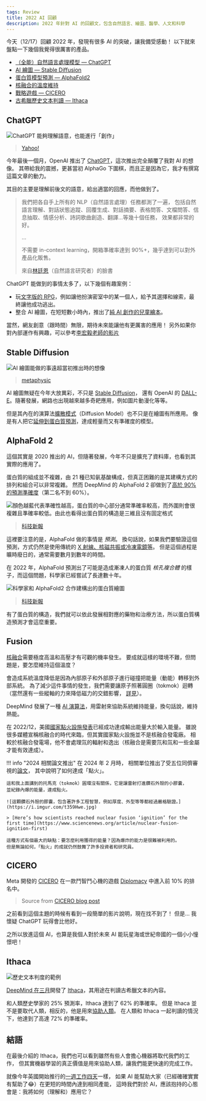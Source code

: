 ```yaml
---
tags: Review
title: 2022 AI 回顧
description: 2022 年針對 AI 的回顧文，包含自然語言、繪圖、醫學、人文和科學
---
```


今天（12/17）回顧 2022 年，發現有很多 AI 的突破，讓我備受感動！
以下就來盤點一下幾個我覺得很厲害的產品。

- [（全能）自然語言處理模型 — ChatGPT](#chatgpt)
- [AI 繪圖 — Stable Diffusion](#stable-diffusion)
- [蛋白質模型預測 — AlphaFold2](#alphafold-2)
- [核融合的溫度維持](#fusion)
- [戰略遊戲 — CICERO](#cicero)
- [古希臘歷史文本判讀 — Ithaca](#ithaca)

## ChatGPT

![ChatGPT 能夠理解語意，也能進行「創作」][chat-image]

> [Yahoo!][chat-image-src]

今年最後一個月，OpenAI 推出了 [ChatGPT][chat-ui]，這次推出完全顛覆了我對 AI 的想像。
其帶給我的震撼，更甚當初 AlphaGo 下圍棋，而且正是因為它，我才有撰寫這篇文章的動力。

其目的主要是理解前後文的語意，給出適當的回應，而他做到了。

> 我們把各自手上所有的 NLP（自然語言處理）任務都測了一遍，
> 包括自然語言理解、對話狀態追蹤、回覆生成、對話摘要、表格問答、文檔問答、信息抽取、情感分析、詩詞歌曲創造、翻譯...等幾十個任務，
> 效果都非常的好。
>
> ...
>
> 不需要 in-context learning，開箱準確率達到 90%+，幾乎達到可以對外產品化販售。
>
> 來自[林廷恩](https://tnlin.github.io/)（自然語言研究者）的臉書

ChatGPT 能做到的事情太多了，以下幾個有趣案例：

- 玩[文字版的 RPG][chat-rpg]，例如讓他扮演密室中的某一個人，給予其選擇和線索，最終讓他成功逃出。
- 整合 AI 繪圖，在短短數小時內，推出了[純 AI 創作的兒童繪本][chat-book]。

當然，網友創意（跟時間）無限，期待未來能讓他有更厲害的應用！
另外如果你對內部運作有興趣，可以參考[李宏毅老師的影片][chat-video]

## Stable Diffusion

![AI 繪圖能做的事遠超當初推出時的想像][draw-image]

> [metaphysic][draw-image-src]

AI 繪圖無疑在今年大放異彩，不只是 [Stable Diffusion][draw-stablef]，
還有 OpenAI 的 [DALL-E][draw-dalle]。隨著發展，網路也出現越來越多奇耙應用，例如圖片動漫化等等。

但是其內在的演算法[擴散模式][draw-explain]（Diffusion Model）也不只是在繪圖有所應用。
像是有人把它[延伸到蛋白質預測][draw-protein]，達成輕量而又有準確度的模型。

## AlphaFold 2

這個其實是 2020 推出的 AI，但隨著發展，今年不只是擴充了資料庫，也看到其實際的應用了。

蛋白質的組成並不複雜，由 21 種已知氨基酸構成，但真正困難的是其建構方式的排列和組合可以非常複雜。
然而 DeepMind 的 AlphaFold 2 卻做到了[高於 90% 的預測準確度][alphafold-deepmind]（第二名不到 60%）。

![顏色越藍代表準確性越高，蛋白質的中心部分通常準確率較高，而外圍則會很複雜且準確率較低。由此也看得出蛋白質的構造是三維且沒有固定格式][alphafold-i-base]

> [科技新報][alphafold-tecnews]

這裡要注意的是，AlphaFold 做的事情是 *預測*。
換句話說，如果我們要驗證這個預測，方式仍然是使用傳統的 [X 射線、核磁共振或冷凍電鏡等][alphafold-comment]。
但是這個過程是曠時廢日的，通常需要數月到數年的時間。

在 2022 年，AlphaFold 預測出了可能是造成漸凍人的蛋白質 *核孔複合體* 的樣子，而這個問題，科學家已經嘗試了長達數十年。

![科學家和 AlphaFold2 合作建構出的蛋白質繪圖][alphafold-i-app]

> [科技新報][alphafold-cytoplasmic]

有了蛋白質的構造，我們就可以依此發展相對應的藥物和治療方法，所以蛋白質構造預測才會這麼重要。

## Fusion

[核融合](../feedback/future-of-fusion-energy/index.md)需要極度高溫和高壓才有可觀的機率發生。
要成就這樣的環境不難，但問題是，要怎麼維持這個溫度？

會造成系統溫度降低是因為內部原子和外部原子進行碰撞把能量（動能）轉移到外部系統。
為了減少這件事情的發生，我們需要讓原子照著圓圈（tokmok）迴轉（當然還有一些縱軸的力來降低磁力的交錯影響，
[詳見](../feedback/future-of-fusion-energy/fusion.md)）。

DeepMind 發展了一種 [AI 演算法][fusion-wired]，用雷射來協助系統維持能量，換句話說，維持熱能。

在 2022/12，美國[國家點火設施發表][fusion-pts]已經成功達成輸出能量大於輸入能量。
雖說很多媒體宣稱核融合的時代來臨，但其實國家點火設施並不是核融合發電廠。
相較於核融合發電場，他不會處理氚的輻射和逸出（核融合是需要氘和氚和一些金屬才能有效達成）。

!!! info "2024 相關論文推出"
    在 2024 年 2 月時，
    相關單位推出了受五位同儕審視的[論文](https://journals.aps.org/prl/abstract/10.1103/PhysRevLett.132.065102)，
    其中說明了如何達成「點火」。

    這和我上面講到的托馬克（tokmok）圓環沒有關係，它是讓雷射打進鑽石外殼的小膠囊，
    並紀錄內爆的能量，達成點火。

    ![這顆鑽石外殼的膠囊，包含著許多工程智慧，例如厚度、外型等等都經過嚴格驗證。](https://i.imgur.com/t359Hwe.jpg)

    > [Here’s how scientists reached nuclear fusion ‘ignition’ for the first time](https://www.sciencenews.org/article/nuclear-fusion-ignition-first)

    這種方式有個最大的缺點：要怎麼利用獲得的能量？因為爆炸的能力是很難被利用的。
    但是無論如何，「點火」的成就仍然鼓舞了許多投資者和研究員。

## CICERO

Meta 開發的 [CICERO][cicero-github] 在一款鬥智鬥心機的遊戲 [Diplomacy][cicero-game] 中進入前 10% 的排名中。

> Source from [CICERO blog post][cicero-fb]

之前看到這個主題的時候有看到一段簡單的影片說明，現在找不到了！
但是... 我懷疑 ChatGPT 玩得會比他好。

之所以放進這個 AI，也算是我個人對於未來 AI 能玩星海或世紀帝國的一個小小憧憬吧！

## Ithaca

![歷史文本判度的範例][ithaca-image]

[DeepMind 在三月][ithaca-deepmind]開發了 [Ithaca][ithaca-github]，其用途在判讀古希臘文本的內容。

和人類歷史學家的 25% 預測率，Ithaca 達到了 62% 的準確率。
但是 Ithaca 並不是要取代人類，相反的，他是用來[協助人類][ithaca-tecnews]。
在人類和 Ithaca 一起判讀的情況下，他達到了高達 72% 的準確率。

## 結語

在最後介紹的 Ithaca，我們也可以看到雖然有些人會擔心機器將取代我們的工作，
但其實機器學習的真正價值是用來協助人類，讓我們能更快速的完成工作。

就像今年英國開始推行的[一週工作四天](https://www.thenewslens.com/article/173604)一樣，
如果 AI 能幫助大家（已經確確實實有幫助了😂）在更短的時間內達到相同產能，
這時我們對於 AI，應該抱持的心態會是：我將如何（理解和）應用它？

[chat-ui]: http://chat.openai.com
[chat-image]: https://i.imgur.com/c00bejH.png
[chat-image-src]: https://tw.news.yahoo.com/chat-gpt機器人實測-講中文也懂-034423374.html
[chat-rpg]: https://forum.gamer.com.tw/C.php?bsn=60076&snA=7483464
[chat-book]: https://www.techbang.com/posts/102430-chatgpt-dalle-2-books
[chat-video]: https://youtu.be/e0aKI2GGZNg
[draw-image]: https://i.imgur.com/fck7kM6.png
[draw-image-src]: https://metaphysic.ai/stable-diffusion-is-video-coming-soon/
[draw-stablef]: https://stability.ai/
[draw-dalle]: https://openai.com/dall-e-2/
[draw-explain]: https://www.ycc.idv.tw/diffusion-model.html
[draw-protein]: https://www.techbang.com/posts/102461-aigc-biologists-proteins
[alphafold-tecnews]: https://technews.tw/2022/08/03/deepmind-alphafold/
[alphafold-deepmind]: https://deepmind.com/blog/article/putting-the-power-of-alphafold-into-the-worlds-hands
[alphafold-github]: https://github.com/deepmind/alphafold
[alphafold-cytoplasmic]: https://technews.tw/2022/08/03/deepmind-alphafold/
[alphafold-comment]: https://www.chemistryworld.com/opinion/why-alphafold-wont-revolutionise-drug-discovery/4016051.article
[alphafold-i-base]: https://i.imgur.com/hUh1Yxn.png
[alphafold-i-app]: https://i.imgur.com/gEsBawJ.png
[fusion-wired]: https://www.wired.com/story/deepmind-ai-nuclear-fusion/
[fusion-pts]: https://news.pts.org.tw/article/614363
[ithaca-github]: https://github.com/deepmind/ithaca
[ithaca-deepmind]: https://www.deepmind.com/blog/predicting-the-past-with-ithaca
[ithaca-tecnews]: https://technews.tw/2022/04/11/deepmind-interdisciplinary-ai/
[ithaca-image]: https://i.imgur.com/SPwrwUx.gif
[cicero-fb]: https://ai.facebook.com/research/cicero/
[cicero-ithome]: https://www.ithome.com.tw/news/154365
[cicero-game]: https://webdiplomacy.net
[cicero-github]: https://github.com/facebookresearch/diplomacy_cicero
